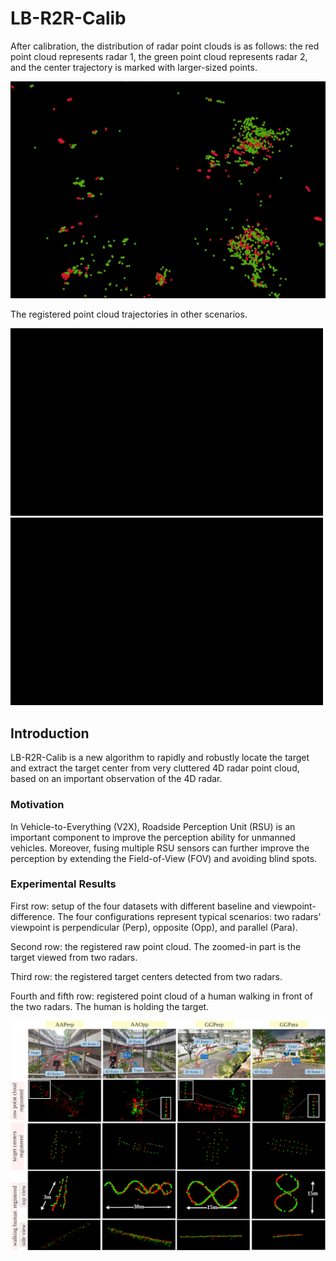 # LB-R2R-Calib

After calibration, the distribution of radar point clouds is as follows: the red point cloud represents radar 1, the green point cloud represents radar 2, and the center trajectory is marked with larger-sized points.

<img src="https://github.com/yzh-721/LB-R2R-Calib/blob/main/GGPara_z_backgroud.gif" alt="GGPara_z"/>

The registered point cloud trajectories in other scenarios.

<img src="https://github.com/yzh-721/LB-R2R-Calib/blob/main/GGPara.gif" width="500" height="300" alt="GGPara"/>    <img src="https://github.com/yzh-721/LB-R2R-Calib/blob/main/GGPerp.gif" width="500"  height="300" alt="GGPerp"/><br/>
## Introduction
LB-R2R-Calib is a new algorithm to rapidly and robustly locate the target and extract the target center from  very cluttered 4D radar point cloud, based on an important observation of the 4D radar.
### Motivation
In Vehicle-to-Everything (V2X), Roadside Perception Unit (RSU) is an important component to improve the perception ability for unmanned vehicles. Moreover, fusing multiple RSU sensors can further improve the perception by extending the Field-of-View (FOV) and avoiding blind spots. 
### Experimental Results
First row: setup of the four datasets with different baseline and viewpoint-difference. The four configurations represent  typical scenarios: two radars' viewpoint is perpendicular (Perp), opposite (Opp), and parallel (Para).  

Second row: the registered raw point cloud. The zoomed-in part is the target viewed from two radars. 

Third row: the registered target centers detected from two radars.  

Fourth and fifth row: registered point cloud of a human walking in front of the two radars. The human is holding the target. 

![Image text](https://github.com/yzh-721/LB-R2R-Calib/blob/main/fig_qualitative.png)
